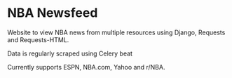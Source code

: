 # NBA Newsfeed

Website to view NBA news from multiple resources using Django, Requests and Requests-HTML.

Data is regularly scraped using Celery beat

Currently supports ESPN, NBA.com, Yahoo and r/NBA.